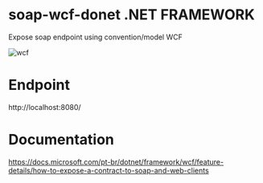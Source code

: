 # soap-wcf-donet .NET FRAMEWORK

 Expose soap endpoint using convention/model WCF

![wcf](https://user-images.githubusercontent.com/25963928/161652808-bdc0276a-419b-426d-bd49-333def1401ba.png)

# Endpoint
 http://localhost:8080/
 
# Documentation

https://docs.microsoft.com/pt-br/dotnet/framework/wcf/feature-details/how-to-expose-a-contract-to-soap-and-web-clients
